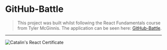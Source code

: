 # GitHub-Battle

> This project was built whilst following the React Fundamentals course from Tyler McGinnis. The application can be seen here: [GitHub-Battle](https://github-battle-f4839.firebaseapp.com).

----

![Catalin's React Certificate](https://i.imgur.com/bezsMVN.png)

